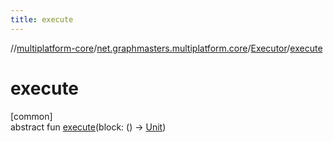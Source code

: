 ```yaml
---
title: execute
---
```

//[multiplatform-core](../../../index.html)/[net.graphmasters.multiplatform.core](../index.html)/[Executor](index.html)/[execute](execute.html)



# execute



[common]\
abstract fun [execute](execute.html)(block: () -&gt; [Unit](https://kotlinlang.org/api/latest/jvm/stdlib/kotlin/-unit/index.html))




